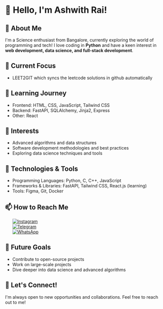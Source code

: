 # 👋 Hello, I'm Ashwith Rai!

## 🚀 About Me

I'm a Science enthusiast from Bangalore, currently exploring the world of programming and tech! I love coding in __Python__ and have a keen interest in __web development, data science, and full-stack development__.

## 🔭 Current Focus

- LEET2GIT which syncs the leetcode solutions in github automatically

## 🌱 Learning Journey

- Frontend: HTML, CSS, JavaScript, Tailwind CSS
- Backend: FastAPI, SQLAlchemy, Jinja2, Express 
- Other: React 


## 🌟 Interests

- Advanced algorithms and data structures
- Software development methodologies and best practices
- Exploring data science techniques and tools

## 🔧 Technologies & Tools
- Programming Languages: Python, C, C++, JavaScript
- Frameworks & Libraries: FastAPI, Tailwind CSS, React.js (learning)
- Tools: Figma, Git, Docker 


## 📫 How to Reach Me

&nbsp; &nbsp; &nbsp; [![Instagram](https://img.shields.io/badge/Instagram-E4405F?style=flat-square&logo=instagram&logoColor=white)](https://instagram.com/ashwith_rai_0404)  <br>
&nbsp; &nbsp; &nbsp; [![Telegram](https://img.shields.io/badge/Telegram-2CA5E0?style=flat-square&logo=telegram&logoColor=white)](https://t.me/raiashwith?text=Hey%20Ashwith%2C%20I%27m%20interested%20in%20your%20projects!%20Let's%20collaborate!)   <br>
&nbsp; &nbsp; &nbsp; [![WhatsApp](https://img.shields.io/badge/WhatsApp-25D366?style=flat-square&logo=whatsapp&logoColor=white)](https://wa.me/919380531460?text=Hello%20Ashwith%2C%20I%20found%20your%20GitHub%20profile%20and%20would%20love%20to%20connect!)   <br>
                             

## 🎯 Future Goals

- Contribute to open-source projects
- Work on large-scale projects
- Dive deeper into data science and advanced algorithms

## 🤝 Let's Connect!
I'm always open to new opportunities and collaborations. Feel free to reach out to me!
